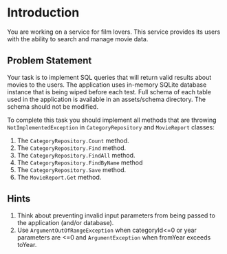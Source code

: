 # Introduction

You are working on a service for film lovers. This service provides its users with the ability to search and manage movie data.

## Problem Statement

Your task is to implement SQL queries that will return valid results about movies to the users.
The application uses in-memory SQLite database instance that is being wiped before each test.
Full schema of each table used in the application is available in an assets/schema directory. The schema should not be modified.

To complete this task you should implement all methods that are throwing `NotImplementedException` in `CategoryRepository` and `MovieReport` classes:

1. The `CategoryRepository.Count` method.
2. The `CategoryRepository.Find` method.
3. The `CategoryRepository.FindAll` method.
4. The `CategoryRepository.FindByName` method
5. The `CategoryRepository.Save` method.
6. The `MovieReport.Get` method.

## Hints
1. Think about preventing invalid input parameters from being passed to the application (and/or database).
2. Use `ArgumentOutOfRangeException` when categoryId<=0 or year parameters are <=0 and `ArgumentException` when fromYear exceeds toYear.

